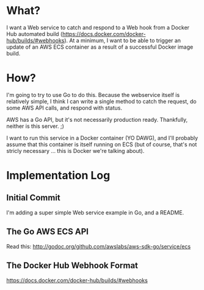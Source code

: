 # What?

I want a Web service to catch and respond to a Web hook from a Docker Hub automated build
(https://docs.docker.com/docker-hub/builds/#webhooks). At a minimum, I want to be able to
trigger an update of an AWS ECS container as a result of a successful Docker image build.

# How?

I'm going to try to use Go to do this. Because the webservice itself is relatively simple,
I think I can write a single method to catch the request, do some AWS API calls, and respond
with status.

AWS has a Go API, but it's not necessarily production ready. Thankfully, neither is this server. ;)

I want to run this service in a Docker container (YO DAWG), and I'll probably assume that this
container is itself running on ECS (but of course, that's not stricly necessary ... this is
Docker we're talking about).

# Implementation Log

## Initial Commit

I'm adding a super simple Web service example in Go, and a README.

## The Go AWS ECS API

Read this: http://godoc.org/github.com/awslabs/aws-sdk-go/service/ecs

## The Docker Hub Webhook Format

https://docs.docker.com/docker-hub/builds/#webhooks
